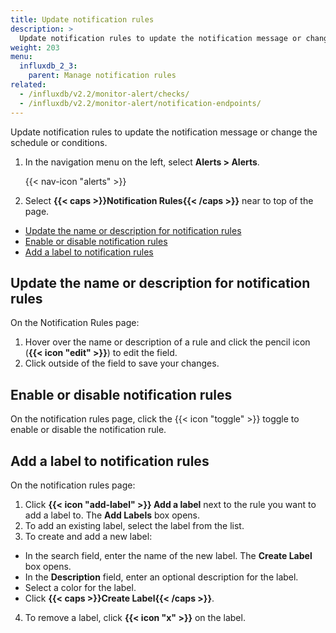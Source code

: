```yaml
---
title: Update notification rules
description: >
  Update notification rules to update the notification message or change the schedule or conditions.
weight: 203
menu:
  influxdb_2_3:
    parent: Manage notification rules
related:
  - /influxdb/v2.2/monitor-alert/checks/
  - /influxdb/v2.2/monitor-alert/notification-endpoints/
---
```


Update notification rules to update the notification message or change the schedule or conditions.


1. In the navigation menu on the left, select **Alerts > Alerts**.

    {{< nav-icon "alerts" >}}

2. Select **{{< caps >}}Notification Rules{{< /caps >}}** near to top of the page.

- [Update the name or description for notification rules](#update-the-name-or-description-for-notification-rules)
- [Enable or disable notification rules](#enable-or-disable-notification-rules)
- [Add a label to notification rules](#add-a-label-to-notification-rules)

## Update the name or description for notification rules
On the Notification Rules page:

1. Hover over the name or description of a rule and click the pencil icon
   (**{{< icon "edit" >}}**) to edit the field.
2. Click outside of the field to save your changes.

## Enable or disable notification rules
On the notification rules page, click the {{< icon "toggle" >}} toggle to
enable or disable the notification rule.

## Add a label to notification rules
On the notification rules page:

1. Click **{{< icon "add-label" >}} Add a label**
   next to the rule you want to add a label to.
   The **Add Labels** box opens.
2. To add an existing label, select the label from the list.
3. To create and add a new label:
  - In the search field, enter the name of the new label. The **Create Label** box opens.
  - In the **Description** field, enter an optional description for the label.
  - Select a color for the label.
  - Click **{{< caps >}}Create Label{{< /caps >}}**.
4. To remove a label, click **{{< icon "x" >}}** on the label.
